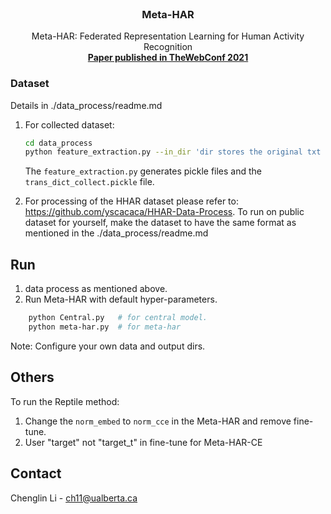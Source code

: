 <!-- PROJECT LOGO -->
<br />
<p align="center">
  <h3 align="center">Meta-HAR</h3>

  <p align="center">
    Meta-HAR: Federated Representation Learning for Human Activity Recognition
    <br />
    <a href="https://dl.acm.org/doi/pdf/10.1145/3442381.3450006"><strong>Paper published in TheWebConf 2021 </strong></a>
    <br />
  </p>

<!-- GETTING STARTED -->
### Dataset

Details in ./data_process/readme.md 

1. For collected dataset: 
    ```sh
    cd data_process
    python feature_extraction.py --in_dir 'dir stores the original txt data' --out_dir 'dir whic is used to store pickle data'   
    ```
    The ``feature_extraction.py`` generates pickle files and the ``trans_dict_collect.pickle`` file. 

2. For processing of the HHAR dataset please refer to: https://github.com/yscacaca/HHAR-Data-Process. 
   To run on public dataset for yourself, make the dataset to have the same format as mentioned in the ./data_process/readme.md

<!-- Run -->
## Run
1. data process as mentioned above.
2. Run Meta-HAR with default hyper-parameters. 
```sh 
    python Central.py   # for central model. 
    python meta-har.py  # for meta-har
```
Note: Configure your own data and output dirs.  

## Others
To run the Reptile method:
1. Change the ``norm_embed`` to ``norm_cce`` in the Meta-HAR and remove fine-tune. 
2. User "target" not "target_t" in fine-tune for Meta-HAR-CE

<!-- CONTACT -->
## Contact

Chenglin Li - ch11@ualberta.ca


